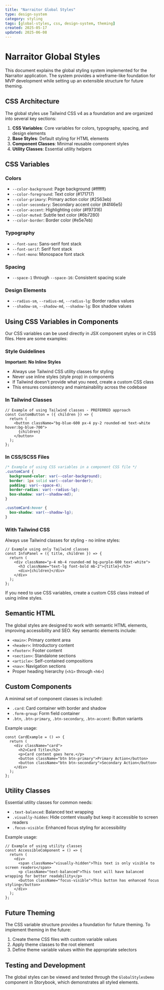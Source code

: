 ```yaml
---
title: "Narraitor Global Styles"
type: design-system
category: styling
tags: [global-styles, css, design-system, theming]
created: 2025-05-17
updated: 2025-06-08
---
```


# Narraitor Global Styles

This document explains the global styling system implemented for the Narraitor application. The system provides a wireframe-like foundation for MVP development while setting up an extensible structure for future theming.

## CSS Architecture

The global styles use Tailwind CSS v4 as a foundation and are organized into several key sections:

1. **CSS Variables**: Core variables for colors, typography, spacing, and design elements
2. **Base Styles**: Default styling for HTML elements
3. **Component Classes**: Minimal reusable component styles
4. **Utility Classes**: Essential utility helpers

## CSS Variables

### Colors
- `--color-background`: Page background (#ffffff)
- `--color-foreground`: Text color (#171717)
- `--color-primary`: Primary action color (#2563eb)
- `--color-secondary`: Secondary accent color (#4f46e5)
- `--color-accent`: Highlighting color (#f97316)
- `--color-muted`: Subtle text color (#6b7280)
- `--color-border`: Border color (#e5e7eb)

### Typography
- `--font-sans`: Sans-serif font stack
- `--font-serif`: Serif font stack
- `--font-mono`: Monospace font stack

### Spacing
- `--space-1` through `--space-16`: Consistent spacing scale

### Design Elements
- `--radius-sm`, `--radius-md`, `--radius-lg`: Border radius values
- `--shadow-sm`, `--shadow-md`, `--shadow-lg`: Box shadow values

## Using CSS Variables in Components

Our CSS variables can be used directly in JSX component styles or in CSS files. Here are some examples:

### Style Guidelines

**Important: No Inline Styles**
- Always use Tailwind CSS utility classes for styling
- Never use inline styles (style prop) in components
- If Tailwind doesn't provide what you need, create a custom CSS class
- This ensures consistency and maintainability across the codebase

### In Tailwind Classes

```tsx
// Example of using Tailwind classes - PREFERRED approach
const CustomButton = ({ children }) => {
  return (
    <button className="bg-blue-600 px-4 py-2 rounded-md text-white hover:bg-blue-700">
      {children}
    </button>
  );
};
```

### In CSS/SCSS Files

```css
/* Example of using CSS variables in a component CSS file */
.customCard {
  background-color: var(--color-background);
  border: 1px solid var(--color-border);
  padding: var(--space-4);
  border-radius: var(--radius-lg);
  box-shadow: var(--shadow-md);
}

.customCard:hover {
  box-shadow: var(--shadow-lg);
}
```

### With Tailwind CSS

Always use Tailwind classes for styling - no inline styles:

```tsx
// Example using only Tailwind classes
const InfoPanel = ({ title, children }) => {
  return (
    <div className="p-4 mb-4 rounded-md bg-purple-600 text-white">
      <h3 className="text-lg font-bold mb-2">{title}</h3>
      <div>{children}</div>
    </div>
  );
};
```

If you need to use CSS variables, create a custom CSS class instead of using inline styles.

## Semantic HTML

The global styles are designed to work with semantic HTML elements, improving accessibility and SEO. Key semantic elements include:

- `<main>`: Primary content area
- `<header>`: Introductory content
- `<footer>`: Footer content
- `<section>`: Standalone sections
- `<article>`: Self-contained compositions
- `<nav>`: Navigation sections
- Proper heading hierarchy (`<h1>` through `<h6>`)

## Custom Components

A minimal set of component classes is included:

- `.card`: Card container with border and shadow
- `.form-group`: Form field container
- `.btn`, `.btn-primary`, `.btn-secondary`, `.btn-accent`: Button variants

Example usage:

```tsx
const CardExample = () => {
  return (
    <div className="card">
      <h2>Card Title</h2>
      <p>Card content goes here.</p>
      <button className="btn btn-primary">Primary Action</button>
      <button className="btn btn-secondary">Secondary Action</button>
    </div>
  );
};
```

## Utility Classes

Essential utility classes for common needs:

- `.text-balanced`: Balanced text wrapping
- `.visually-hidden`: Hide content visually but keep it accessible to screen readers
- `.focus-visible`: Enhanced focus styling for accessibility

Example usage:

```tsx
// Example of using utility classes
const AccessibleComponent = () => {
  return (
    <div>
      <span className="visually-hidden">This text is only visible to screen readers</span>
      <p className="text-balanced">This text will have balanced wrapping for better readability</p>
      <button className="focus-visible">This button has enhanced focus styling</button>
    </div>
  );
};
```

## Future Theming

The CSS variable structure provides a foundation for future theming. To implement theming in the future:

1. Create theme CSS files with custom variable values
2. Apply theme classes to the root element
3. Define theme variable values within the appropriate selectors

## Testing and Development

The global styles can be viewed and tested through the `GlobalStylesDemo` component in Storybook, which demonstrates all styled elements.